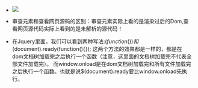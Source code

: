* ![](https://github.com/TUARAN/PIC/blob/master/js/捕获冒泡.png)

* 审查元素和查看网页源码的区别：审查元素实际上看的是渲染过后的Dom,查看网页源代码实际上看到的是未解析的源代码！

* 在Jquery里面，我们可以看到两种写法:$(function(){}) 和$(document).ready(function(){});
这两个方法的效果都是一样的，都是在dom文档树加载完之后执行一个函数（注意，这里面的文档树加载完不代表全部文件加载完）。
而window.onload是在dom文档树加载完和所有文件加载完之后执行一个函数。也就是说$(document).ready要比window.onload先执行。
